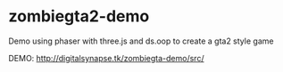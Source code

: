 # zombiegta2-demo
Demo using phaser with three.js and ds.oop to create a gta2 style game

DEMO: http://digitalsynapse.tk/zombiegta-demo/src/
